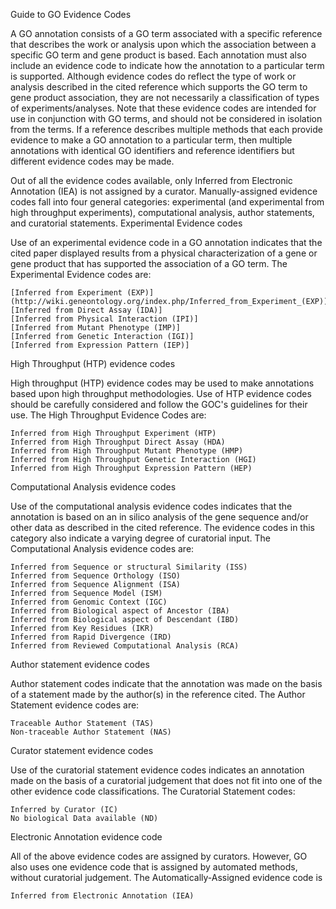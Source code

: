 Guide to GO Evidence Codes

A GO annotation consists of a GO term associated with a specific reference that describes the work or analysis upon which the association between a specific GO term and gene product is based. Each annotation must also include an evidence code to indicate how the annotation to a particular term is supported. Although evidence codes do reflect the type of work or analysis described in the cited reference which supports the GO term to gene product association, they are not necessarily a classification of types of experiments/analyses. Note that these evidence codes are intended for use in conjunction with GO terms, and should not be considered in isolation from the terms. If a reference describes multiple methods that each provide evidence to make a GO annotation to a particular term, then multiple annotations with identical GO identifiers and reference identifiers but different evidence codes may be made.

Out of all the evidence codes available, only Inferred from Electronic Annotation (IEA) is not assigned by a curator. Manually-assigned evidence codes fall into four general categories: experimental (and experimental from high throughput experiments), computational analysis, author statements, and curatorial statements.
Experimental Evidence codes

Use of an experimental evidence code in a GO annotation indicates that the cited paper displayed results from a physical characterization of a gene or gene product that has supported the association of a GO term. The Experimental Evidence codes are:

    [Inferred from Experiment (EXP)](http://wiki.geneontology.org/index.php/Inferred_from_Experiment_(EXP))
    [Inferred from Direct Assay (IDA)]
    [Inferred from Physical Interaction (IPI)]
    [Inferred from Mutant Phenotype (IMP)]
    [Inferred from Genetic Interaction (IGI)]
    [Inferred from Expression Pattern (IEP)]

High Throughput (HTP) evidence codes

High throughput (HTP) evidence codes may be used to make annotations based upon high throughput methodologies. Use of HTP evidence codes should be carefully considered and follow the GOC's guidelines for their use. The High Throughput Evidence Codes are:

    Inferred from High Throughput Experiment (HTP)
    Inferred from High Throughput Direct Assay (HDA)
    Inferred from High Throughput Mutant Phenotype (HMP)
    Inferred from High Throughput Genetic Interaction (HGI)
    Inferred from High Throughput Expression Pattern (HEP)

Computational Analysis evidence codes

Use of the computational analysis evidence codes indicates that the annotation is based on an in silico analysis of the gene sequence and/or other data as described in the cited reference. The evidence codes in this category also indicate a varying degree of curatorial input. The Computational Analysis evidence codes are:

    Inferred from Sequence or structural Similarity (ISS)
    Inferred from Sequence Orthology (ISO)
    Inferred from Sequence Alignment (ISA)
    Inferred from Sequence Model (ISM)
    Inferred from Genomic Context (IGC)
    Inferred from Biological aspect of Ancestor (IBA)
    Inferred from Biological aspect of Descendant (IBD)
    Inferred from Key Residues (IKR)
    Inferred from Rapid Divergence (IRD)
    Inferred from Reviewed Computational Analysis (RCA)

Author statement evidence codes

Author statement codes indicate that the annotation was made on the basis of a statement made by the author(s) in the reference cited. The Author Statement evidence codes are:

    Traceable Author Statement (TAS)
    Non-traceable Author Statement (NAS)

Curator statement evidence codes

Use of the curatorial statement evidence codes indicates an annotation made on the basis of a curatorial judgement that does not fit into one of the other evidence code classifications. The Curatorial Statement codes:

    Inferred by Curator (IC)
    No biological Data available (ND)

Electronic Annotation evidence code

All of the above evidence codes are assigned by curators. However, GO also uses one evidence code that is assigned by automated methods, without curatorial judgement. The Automatically-Assigned evidence code is

    Inferred from Electronic Annotation (IEA)
